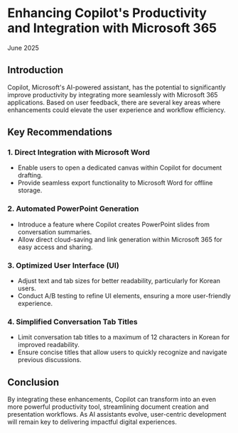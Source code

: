 # Enhancing Copilot's Productivity and Integration with Microsoft 365
June 2025

## Introduction
Copilot, Microsoft's AI-powered assistant, has the potential to significantly improve productivity by integrating more seamlessly with Microsoft 365 applications. Based on user feedback, there are several key areas where enhancements could elevate the user experience and workflow efficiency.

## Key Recommendations

### 1. Direct Integration with Microsoft Word
- Enable users to open a dedicated canvas within Copilot for document drafting.
- Provide seamless export functionality to Microsoft Word for offline storage.

### 2. Automated PowerPoint Generation
- Introduce a feature where Copilot creates PowerPoint slides from conversation summaries.
- Allow direct cloud-saving and link generation within Microsoft 365 for easy access and sharing.

### 3. Optimized User Interface (UI)
- Adjust text and tab sizes for better readability, particularly for Korean users.
- Conduct A/B testing to refine UI elements, ensuring a more user-friendly experience.

### 4. Simplified Conversation Tab Titles
- Limit conversation tab titles to a maximum of 12 characters in Korean for improved readability.
- Ensure concise titles that allow users to quickly recognize and navigate previous discussions.

## Conclusion
By integrating these enhancements, Copilot can transform into an even more powerful productivity tool, streamlining document creation and presentation workflows. As AI assistants evolve, user-centric development will remain key to delivering impactful digital experiences.
